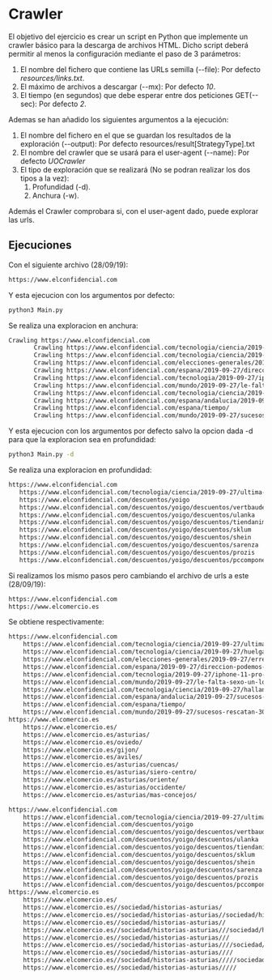 # Crawler

El objetivo del ejercicio es crear un script en Python que implemente un ​crawler ​básico 
para la descarga de archivos HTML. Dicho script deberá permitir al menos la configuración 
mediante el paso de 3 parámetros:

1. El nombre del fichero que contiene las URLs semilla (--file): Por defecto _resources/links.txt_.
2. El máximo de archivos a descargar (--mx): Por defecto _10_.
3. El tiempo (en segundos) que debe esperar entre dos peticiones ​GET​ (--sec): Por defecto _2_.

Ademas se han añadido los siguientes argumentos a la ejecución:

1. El nombre del fichero en el que se guardan los resultados de la exploración (--output): Por defecto resources/result[StrategyType].txt
2. El nombre del crawler que se usará para el user-agent (--name): Por defecto _UOCrawler_
3. El tipo de exploración que se realizará (No se podran realizar los dos tipos a la vez):
    1. Profundidad (-d).
    2. Anchura (-w).
    
Además el Crawler comprobara si, con el user-agent dado, puede explorar las urls.

## Ejecuciones 

Con el siguiente archivo (28/09/19):

```txt 
https://www.elconfidencial.com
```

Y esta ejecucion con los argumentos por defecto:

````cmd
python3 Main.py 
````
 
 Se realiza una exploracion en anchura:
 
 ```txt
Crawling https://www.elconfidencial.com
        Crawling https://www.elconfidencial.com/tecnologia/ciencia/2019-09-27/ultima-hora-huelga-clima_2258607/
        Crawling https://www.elconfidencial.com/tecnologia/ciencia/2019-09-27/huelga-clima-horario-recorrido-manifestaciones-328_2253435/
        Crawling https://www.elconfidencial.com/elecciones-generales/2019-09-27/errejon-lista-barcelona-dilema-5-colau-mas-pais_2256675/
        Crawling https://www.elconfidencial.com/espana/2019-09-27/direccion-podemos-murcia-se-pasa-a-mas-pais_2257663/
        Crawling https://www.elconfidencial.com/tecnologia/2019-09-27/iphone-11-pro-opinion-precio-caracteristicas-espana-316_2253103/
        Crawling https://www.elconfidencial.com/mundo/2019-09-27/le-falta-sexo-un-locutor-brasileno-despedido-por-insultar-a-greta-en-directo_2257623/
        Crawling https://www.elconfidencial.com/tecnologia/ciencia/2019-09-27/hallan-planeta-desafia-teoria-formacion-planetaria_2257679/
        Crawling https://www.elconfidencial.com/espana/andalucia/2019-09-27/sucesos-muerto-pirotecnia-guadiz-granada_2259568/
        Crawling https://www.elconfidencial.com/espana/tiempo/
        Crawling https://www.elconfidencial.com/mundo/2019-09-27/sucesos-rescatan-300-personas-torturadas_2259360/
```

Y esta ejecucion con los argumentos por defecto salvo la opcion dada -d para que la exploracion sea en profundidad:

````cmd
python3 Main.py -d
````
 
 Se realiza una exploracion en profundidad:
 
 ```txt
https://www.elconfidencial.com
	https://www.elconfidencial.com/tecnologia/ciencia/2019-09-27/ultima-hora-huelga-clima_2258607/
	https://www.elconfidencial.com/descuentos/yoigo
	https://www.elconfidencial.com/descuentos/yoigo/descuentos/vertbaudet
	https://www.elconfidencial.com/descuentos/yoigo/descuentos/ulanka
	https://www.elconfidencial.com/descuentos/yoigo/descuentos/tiendanimal
	https://www.elconfidencial.com/descuentos/yoigo/descuentos/sklum
	https://www.elconfidencial.com/descuentos/yoigo/descuentos/shein
	https://www.elconfidencial.com/descuentos/yoigo/descuentos/sarenza
	https://www.elconfidencial.com/descuentos/yoigo/descuentos/prozis
	https://www.elconfidencial.com/descuentos/yoigo/descuentos/pccomponentes
```

Si realizamos los mismo pasos pero cambiando el archivo de urls a este (28/09/19):

```txt
https://www.elconfidencial.com
https://www.elcomercio.es
```

Se obtiene respectivamente:

``` txt
https://www.elconfidencial.com
	https://www.elconfidencial.com/tecnologia/ciencia/2019-09-27/ultima-hora-huelga-clima_2258607/
	https://www.elconfidencial.com/tecnologia/ciencia/2019-09-27/huelga-clima-horario-recorrido-manifestaciones-328_2253435/
	https://www.elconfidencial.com/elecciones-generales/2019-09-27/errejon-lista-barcelona-dilema-5-colau-mas-pais_2256675/
	https://www.elconfidencial.com/espana/2019-09-27/direccion-podemos-murcia-se-pasa-a-mas-pais_2257663/
	https://www.elconfidencial.com/tecnologia/2019-09-27/iphone-11-pro-opinion-precio-caracteristicas-espana-316_2253103/
	https://www.elconfidencial.com/mundo/2019-09-27/le-falta-sexo-un-locutor-brasileno-despedido-por-insultar-a-greta-en-directo_2257623/
	https://www.elconfidencial.com/tecnologia/ciencia/2019-09-27/hallan-planeta-desafia-teoria-formacion-planetaria_2257679/
	https://www.elconfidencial.com/espana/andalucia/2019-09-27/sucesos-muerto-pirotecnia-guadiz-granada_2259568/
	https://www.elconfidencial.com/espana/tiempo/
	https://www.elconfidencial.com/mundo/2019-09-27/sucesos-rescatan-300-personas-torturadas_2259360/
https://www.elcomercio.es
	https://www.elcomercio.es/
	https://www.elcomercio.es/asturias/
	https://www.elcomercio.es/oviedo/
	https://www.elcomercio.es/gijon/
	https://www.elcomercio.es/aviles/
	https://www.elcomercio.es/asturias/cuencas/
	https://www.elcomercio.es/asturias/siero-centro/
	https://www.elcomercio.es/asturias/oriente/
	https://www.elcomercio.es/asturias/occidente/
	https://www.elcomercio.es/asturias/mas-concejos/
```

```txt
https://www.elconfidencial.com
	https://www.elconfidencial.com/tecnologia/ciencia/2019-09-27/ultima-hora-huelga-clima_2258607/
	https://www.elconfidencial.com/descuentos/yoigo
	https://www.elconfidencial.com/descuentos/yoigo/descuentos/vertbaudet
	https://www.elconfidencial.com/descuentos/yoigo/descuentos/ulanka
	https://www.elconfidencial.com/descuentos/yoigo/descuentos/tiendanimal
	https://www.elconfidencial.com/descuentos/yoigo/descuentos/sklum
	https://www.elconfidencial.com/descuentos/yoigo/descuentos/shein
	https://www.elconfidencial.com/descuentos/yoigo/descuentos/sarenza
	https://www.elconfidencial.com/descuentos/yoigo/descuentos/prozis
	https://www.elconfidencial.com/descuentos/yoigo/descuentos/pccomponentes
https://www.elcomercio.es
	https://www.elcomercio.es/
	https://www.elcomercio.es//sociedad/historias-asturias/
	https://www.elcomercio.es//sociedad/historias-asturias//sociedad/historias-asturias/
	https://www.elcomercio.es//sociedad/historias-asturias//
	https://www.elcomercio.es//sociedad/historias-asturias///sociedad/historias-asturias/
	https://www.elcomercio.es//sociedad/historias-asturias///
	https://www.elcomercio.es//sociedad/historias-asturias////sociedad/historias-asturias/
	https://www.elcomercio.es//sociedad/historias-asturias////
	https://www.elcomercio.es//sociedad/historias-asturias/////sociedad/historias-asturias/
	https://www.elcomercio.es//sociedad/historias-asturias/////
```